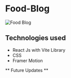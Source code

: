 # Food-Blog
![Food Blog](https://user-images.githubusercontent.com/46317379/235662369-688520f1-9d91-44e2-be06-186ff3093729.png)
## Technologies used
* React Js with Vite Library
* CSS
* Framer Motion

** Future Updates ** 

